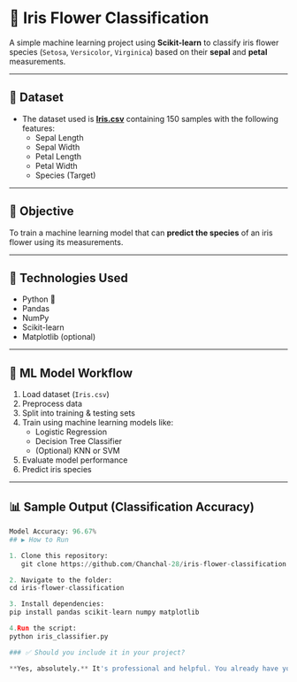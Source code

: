 # 🌸 Iris Flower Classification

A simple machine learning project using **Scikit-learn** to classify iris flower species (`Setosa`, `Versicolor`, `Virginica`) based on their **sepal** and **petal** measurements.

---

## 📁 Dataset

- The dataset used is **[Iris.csv](Iris.csv)** containing 150 samples with the following features:
  - Sepal Length
  - Sepal Width
  - Petal Length
  - Petal Width
  - Species (Target)

---

## 🎯 Objective

To train a machine learning model that can **predict the species** of an iris flower using its measurements.

---

## 📌 Technologies Used

- Python 🐍
- Pandas
- NumPy
- Scikit-learn
- Matplotlib (optional)

---

## 🧠 ML Model Workflow

1. Load dataset (`Iris.csv`)
2. Preprocess data
3. Split into training & testing sets
4. Train using machine learning models like:
   - Logistic Regression
   - Decision Tree Classifier
   - (Optional) KNN or SVM
5. Evaluate model performance
6. Predict iris species

---

## 📊 Sample Output (Classification Accuracy)

```python
Model Accuracy: 96.67%
## ▶️ How to Run

1. Clone this repository:
   git clone https://github.com/Chanchal-28/iris-flower-classification.git

2. Navigate to the folder:
cd iris-flower-classification

3. Install dependencies:
pip install pandas scikit-learn numpy matplotlib

4.Run the script:
python iris_classifier.py

### ✅ Should you include it in your project?

**Yes, absolutely.** It's professional and helpful. You already have your code and data working — this section just tells others how to run it on their machine.
